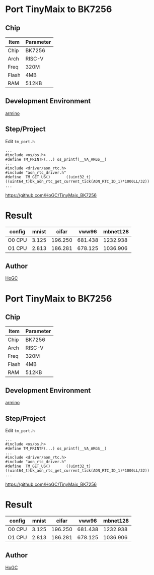 # Port TinyMaix to BK7256

## Chip

| Item         | Parameter      |
| ------------ | -------------- |
| Chip         | BK7256         |
| Arch         | RISC-V         |
| Freq         | 320M           |
| Flash        | 4MB            |
| RAM          | 512KB          |

## Development Environment

[armino]([armino](https://github.com/bekencorp/armino))

## Step/Project

Edit  `tm_port.h`
```
...
#include <os/os.h>
#define TM_PRINTF(...) os_printf(__VA_ARGS__)
...
#include <driver/aon_rtc.h>
#include "aon_rtc_driver.h"
#define  TM_GET_US()       ((uint32_t)((uint64_t)bk_aon_rtc_get_current_tick(AON_RTC_ID_1)*1000LL/32))
...
```

https://github.com/HoGC/TinyMaix_BK7256

# Result

| config | mnist | cifar | vww96  | mbnet128 |
| ------ | ----- | ----- | ------ | -------- | 
| O0 CPU | 3.125  | 196.250 | 681.438 | 1232.938   |
| O1 CPU | 2.813  | 186.281 | 678.125 | 1036.906 |

## Author

[HoGC](https://github.com/HoGC)  

# Port TinyMaix to BK7256

## Chip

| Item         | Parameter      |
| ------------ | -------------- |
| Chip         | BK7256         |
| Arch         | RISC-V         |
| Freq         | 320M           |
| Flash        | 4MB            |
| RAM          | 512KB          |

## Development Environment

[armino]([armino](https://github.com/bekencorp/armino))

## Step/Project

Edit  `tm_port.h`
```
...
#include <os/os.h>
#define TM_PRINTF(...) os_printf(__VA_ARGS__)
...
#include <driver/aon_rtc.h>
#include "aon_rtc_driver.h"
#define  TM_GET_US()       ((uint32_t)((uint64_t)bk_aon_rtc_get_current_tick(AON_RTC_ID_1)*1000LL/32))
...
```

https://github.com/HoGC/TinyMaix_BK7256

# Result

| config | mnist | cifar | vww96  | mbnet128 |
| ------ | ----- | ----- | ------ | -------- | 
| O0 CPU | 3.125  | 196.250 | 681.438 | 1232.938   |
| O1 CPU | 2.813  | 186.281 | 678.125 | 1036.906 |

## Author

[HoGC](https://github.com/HoGC)  
